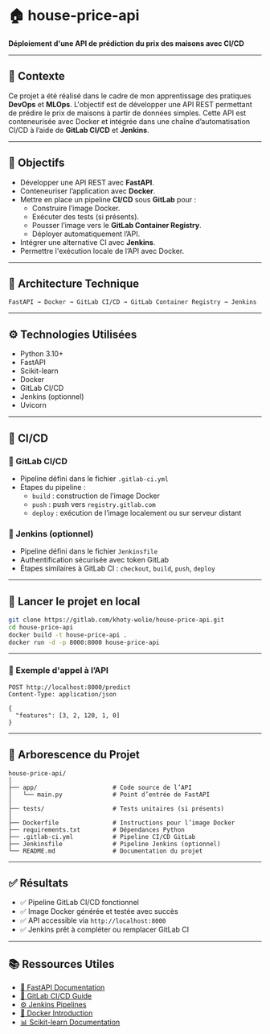 # 🏠 house-price-api  
**Déploiement d'une API de prédiction du prix des maisons avec CI/CD**

---

## 📘 Contexte

Ce projet a été réalisé dans le cadre de mon apprentissage des pratiques **DevOps** et **MLOps**. L'objectif est de développer une API REST permettant de prédire le prix de maisons à partir de données simples. Cette API est conteneurisée avec Docker et intégrée dans une chaîne d’automatisation CI/CD à l’aide de **GitLab CI/CD** et **Jenkins**.

---

## 🎯 Objectifs

- Développer une API REST avec **FastAPI**.
- Conteneuriser l’application avec **Docker**.
- Mettre en place un pipeline **CI/CD** sous **GitLab** pour :
  - Construire l’image Docker.
  - Exécuter des tests (si présents).
  - Pousser l’image vers le **GitLab Container Registry**.
  - Déployer automatiquement l’API.
- Intégrer une alternative CI avec **Jenkins**.
- Permettre l'exécution locale de l’API avec Docker.

---

## 🧱 Architecture Technique

```
FastAPI → Docker → GitLab CI/CD → GitLab Container Registry → Jenkins
```

---

## ⚙️ Technologies Utilisées

- Python 3.10+
- FastAPI
- Scikit-learn
- Docker
- GitLab CI/CD
- Jenkins (optionnel)
- Uvicorn

---

## 🔁 CI/CD

### 🧪 GitLab CI/CD

- Pipeline défini dans le fichier `.gitlab-ci.yml`
- Étapes du pipeline :
  - `build` : construction de l’image Docker
  - `push` : push vers `registry.gitlab.com`
  - `deploy` : exécution de l’image localement ou sur serveur distant

### 🔧 Jenkins (optionnel)

- Pipeline défini dans le fichier `Jenkinsfile`
- Authentification sécurisée avec token GitLab
- Étapes similaires à GitLab CI : `checkout`, `build`, `push`, `deploy`

---

## 🚀 Lancer le projet en local

```bash
git clone https://gitlab.com/khoty-wolie/house-price-api.git
cd house-price-api
docker build -t house-price-api .
docker run -d -p 8000:8000 house-price-api
```

---

### 📡 Exemple d'appel à l’API

```http
POST http://localhost:8000/predict
Content-Type: application/json

{
  "features": [3, 2, 120, 1, 0]
}
```

---

## 📁 Arborescence du Projet

```
house-price-api/
│
├── app/                     # Code source de l’API
│   └── main.py              # Point d’entrée de FastAPI
│
├── tests/                   # Tests unitaires (si présents)
│
├── Dockerfile               # Instructions pour l’image Docker
├── requirements.txt         # Dépendances Python
├── .gitlab-ci.yml           # Pipeline CI/CD GitLab
├── Jenkinsfile              # Pipeline Jenkins (optionnel)
└── README.md                # Documentation du projet
```

---

## ✅ Résultats

- ✅ Pipeline GitLab CI/CD fonctionnel
- ✅ Image Docker générée et testée avec succès
- ✅ API accessible via `http://localhost:8000`
- ✅ Jenkins prêt à compléter ou remplacer GitLab CI

---

## 📚 Ressources Utiles

- [📘 FastAPI Documentation](https://fastapi.tiangolo.com/)
- [🔧 GitLab CI/CD Guide](https://docs.gitlab.com/ee/ci/)
- [⚙️ Jenkins Pipelines](https://www.jenkins.io/doc/book/pipeline/)
- [🐳 Docker Introduction](https://docs.docker.com/get-started/)
- [📊 Scikit-learn Documentation](https://scikit-learn.org/stable/documentation.html)
